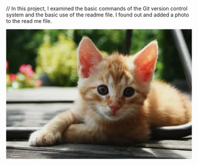 // In this project, I examined the basic commands of the Git version control system and the basic use of the readme file. I found out and added a photo to the read me file.    


![Proje Ekran Görüntüsü](./1.png)
